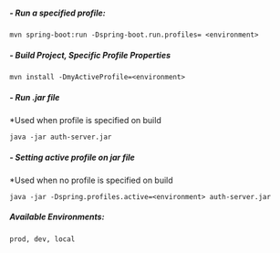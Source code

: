 ##### - Run a specified profile:
`mvn spring-boot:run -Dspring-boot.run.profiles= <environment>`

##### - Build Project, Specific Profile Properties
`mvn install -DmyActiveProfile=<environment>`

##### - Run .jar file
*Used when profile is specified on build

`java -jar auth-server.jar`

##### - Setting active profile on jar file
*Used when no profile is specified on build

`java -jar -Dspring.profiles.active=<environment> auth-server.jar`

##### Available Environments: 
`prod, dev, local`